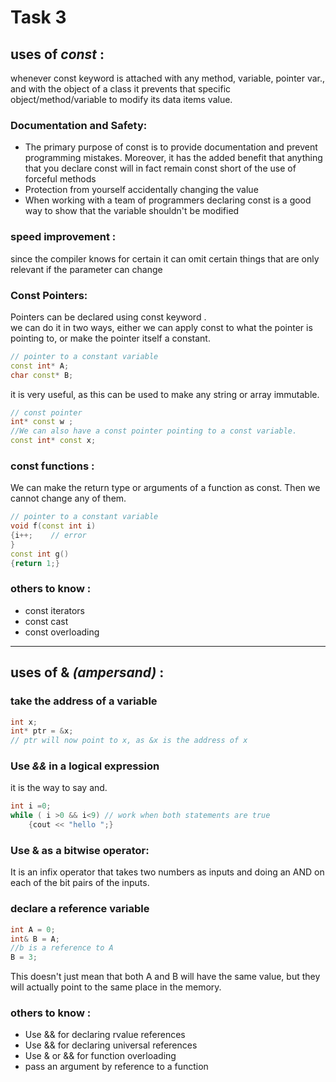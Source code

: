 # Task 3 
## uses of *const* :
  whenever const keyword is attached with any method, variable, pointer var., and 
  with the object of a class it prevents that specific object/method/variable to 
  modify its data items value. 


### Documentation and Safety: 

* The primary purpose of const is to provide documentation and prevent programming mistakes. 
  Moreover, it has the added benefit that anything that you declare const 
  will in fact remain const short of the use of forceful methods
* Protection from yourself accidentally changing the value
* When working with a team of programmers declaring const is a good way to show 
  that the variable shouldn't be modified 

 ### speed improvement :
  since the compiler knows for certain it can omit certain things that are only
  relevant if the parameter can change

### Const Pointers: 
Pointers can be declared using const keyword .  
we can do it in two ways, either we can apply const
to what the pointer is pointing to, or make the pointer itself a constant.

```c++
// pointer to a constant variable
const int* A;
char const* B;
```
it is very useful, as this can be used to make any 
string or array immutable.
```c++
// const pointer 
int* const w ;
//We can also have a const pointer pointing to a const variable.
const int* const x;
```
### const functions :
We can make the return type or arguments of a function as const. 
Then we cannot change any of them.

```c++
// pointer to a constant variable
void f(const int i)
{i++;    // error
}
const int g()
{return 1;}

```
### others to know  :
* const iterators 
* const cast 
* const overloading 
___

## uses of &  *(ampersand)* :

### take the address of a variable
```c++
int x;
int* ptr = &x;
// ptr will now point to x, as &x is the address of x
```



### Use *&&* in a logical expression
   it is the way to say and. 
```c++
int i =0;
while ( i >0 && i<9) // work when both statements are true 
    {cout << "hello ";} 
```
### Use & as a bitwise operator:
 It is  an infix operator that takes two numbers as inputs 
 and doing an AND on each of the bit pairs of the inputs.

### declare a reference variable

```c++
int A = 0;
int& B = A;
//b is a reference to A
B = 3;

```
This doesn't just mean that both A and B will have the same value,
but they will actually point to the same place in the memory.




### others to know  :
* Use && for declaring rvalue references
* Use && for declaring universal references
* Use & or && for function overloading
* pass an argument by reference to a function
